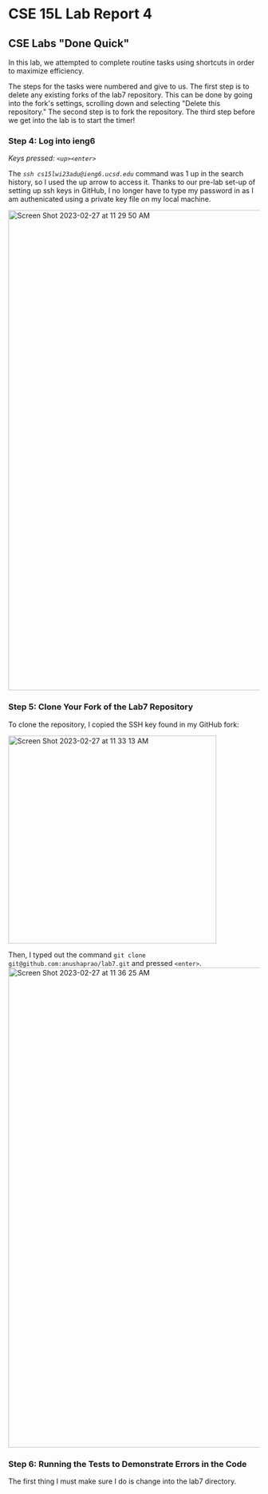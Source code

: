 # CSE 15L Lab Report 4
## CSE Labs "Done Quick"
In this lab, we attempted to complete routine tasks using shortcuts in order to maximize efficiency. 

The steps for the tasks were numbered and give to us. The first step is to delete any existing forks of the lab7 repository. This can be done by going into the fork's settings, scrolling down and selecting "Delete this repository." The second step is to fork the repository. The third step before we get into the lab is to start the timer!

### Step 4: Log into ieng6
*Keys pressed: ```<up><enter>```*

The *```ssh cs15lwi23adu@ieng6.ucsd.edu```* command was 1 up in the search history, so I used the up arrow to access it. Thanks to our pre-lab set-up of setting up ssh keys in GitHub, I no longer have to type my password in as I am authenicated using a private key file on my local machine. 

<img width="963" alt="Screen Shot 2023-02-27 at 11 29 50 AM" src="https://user-images.githubusercontent.com/122496338/221663813-5b2bad7f-c4d3-4002-841f-cd54fa40356a.png">

### Step 5: Clone Your Fork of the Lab7 Repository

To clone the repository, I copied the SSH key found in my GitHub fork: 

<img width="417" alt="Screen Shot 2023-02-27 at 11 33 13 AM" src="https://user-images.githubusercontent.com/122496338/221664480-95e514dd-3afe-4a53-8a9e-018476ff25cb.png">

Then, I typed out the command ```git clone git@github.com:anushaprao/lab7.git``` and pressed ```<enter>```.
<img width="963" alt="Screen Shot 2023-02-27 at 11 36 25 AM" src="https://user-images.githubusercontent.com/122496338/221665134-e54d0568-535d-4fc5-8348-9a415cdb2de7.png">

### Step 6: Running the Tests to Demonstrate Errors in the Code
The first thing I must make sure I do is change into the lab7 directory.
